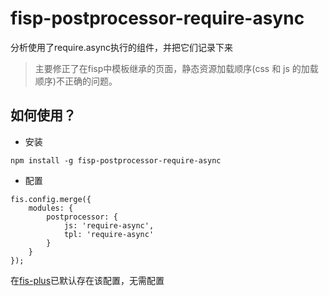 # fisp-postprocessor-require-async

分析使用了require.async执行的组件，并把它们记录下来

> 主要修正了在fisp中模板继承的页面，静态资源加载顺序(css 和 js 的加载顺序)不正确的问题。

## 如何使用？

+ 安装
    
```
npm install -g fisp-postprocessor-require-async
```

+ 配置

```
fis.config.merge({
    modules: {
        postprocessor: {
            js: 'require-async',
            tpl: 'require-async'
        }
    }
});
```
在[fis-plus](https://github.com/fex-team/fis-plus)已默认存在该配置，无需配置
